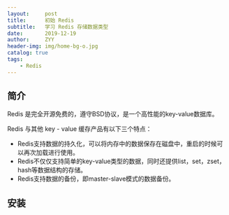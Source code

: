 ```yaml
---
layout:     post
title:      初始 Redis
subtitle:   学习 Redis 存储数据类型
date:       2019-12-19
author:     ZYY
header-img: img/home-bg-o.jpg
catalog: true
tags:
    - Redis
---
```

## 简介
Redis 是完全开源免费的，遵守BSD协议，是一个高性能的key-value数据库。

Redis 与其他 key - value 缓存产品有以下三个特点：

- Redis支持数据的持久化，可以将内存中的数据保存在磁盘中，重启的时候可以再次加载进行使用。
- Redis不仅仅支持简单的key-value类型的数据，同时还提供list，set，zset，hash等数据结构的存储。
- Redis支持数据的备份，即master-slave模式的数据备份。


## 安装


